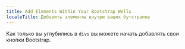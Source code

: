 ```yaml
---
title: Add Elements Within Your Bootstrap Wells
localeTitle: Добавить элементы внутри ваших бутстрапов
---
```

Как только вы углубились в `divs` вы можете начать добавлять свои кнопки Bootstrap.